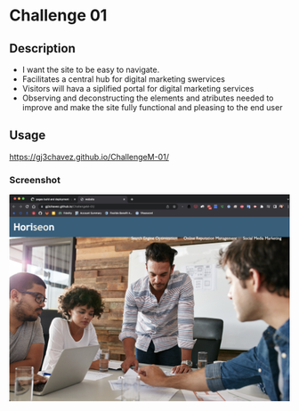 # Challenge 01

## Description

* I want the site to be easy to navigate.
* Facilitates a central hub for digital marketing swervices
* Visitors will hava a siplified portal for digital marketing services
* Observing and deconstructing the elements and atributes needed to  improve and make the site fully functional and pleasing to the end user

## Usage

https://gj3chavez.github.io/ChallengeM-01/

### Screenshot

![Screeshot of Challenge 1](assets/images/Screenshot%20C1.png)
   